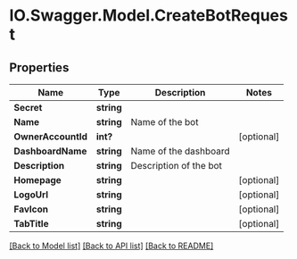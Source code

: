 # IO.Swagger.Model.CreateBotRequest
## Properties

Name | Type | Description | Notes
------------ | ------------- | ------------- | -------------
**Secret** | **string** |  | 
**Name** | **string** | Name of the bot | 
**OwnerAccountId** | **int?** |  | [optional] 
**DashboardName** | **string** | Name of the dashboard | 
**Description** | **string** | Description of the bot | 
**Homepage** | **string** |  | [optional] 
**LogoUrl** | **string** |  | [optional] 
**FavIcon** | **string** |  | [optional] 
**TabTitle** | **string** |  | [optional] 

[[Back to Model list]](../README.md#documentation-for-models) [[Back to API list]](../README.md#documentation-for-api-endpoints) [[Back to README]](../README.md)

